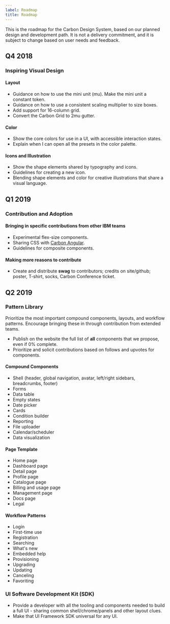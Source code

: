 ```yaml
---
label: Roadmap
title: Roadmap
---
```


<page-intro>This is the roadmap for the Carbon Design System, based on our planned design and development path. It is not a delivery commitment, and it is subject to change based on user needs and feedback.</page-intro>

## Q4 2018

### Inspiring Visual Design

#### Layout

- Guidance on how to use the mini unit (mu). Make the mini unit a constant token.
- Guidance on how to use a consistent scaling multiplier to size boxes.
- Add support for 16-column grid.
- Convert the Carbon Grid to 2mu gutter.

#### Color

- Show the core colors for use in a UI, with accessible interaction states.
- Explain when I can open all the presets in the color palette.

#### Icons and Illustration

- Show the shape elements shared by typography and icons.
- Guidelines for creating a new icon.
- Blending shape elements and color for creative illustrations that share a visual language.

## Q1 2019

### Contribution and Adoption

#### Bringing in specific contributions from other IBM teams

- Experimental flex-size components.
- Sharing CSS with [Carbon Angular](/getting-started/developers/angular).
- Guidelines for composite components.

#### Making more reasons to contribute

- Create and distribute **swag** to contributors; credits on site/github; poster, T-shirt, socks, Carbon Conference ticket.

## Q2 2019

### Pattern Library

Prioritize the most important compound components, layouts, and workflow patterns. Encourage bringing these in through contribution from extended teams.

- Publish on the website the full list of **all** components that we propose, even if 0% complete.
- Prioritize and solicit contributions based on follows and upvotes for components.

#### Compound Components

- Shell (header, global navigation, avatar, left/right sidebars, breadcrumbs, footer)
- Forms
- Data table
- Empty states
- Date picker
- Cards
- Condition builder
- Reporting
- File uploader
- Calendar/scheduler
- Data visualization

#### Page Template

- Home page
- Dashboard page
- Detail page
- Profile page
- Catalogue page
- Billing and usage page
- Management page
- Docs page
- Legal

#### Workflow Patterns

- Login
- First-time use
- Registration
- Searching
- What's new
- Embedded help
- Provisioning
- Upgrading
- Updating
- Canceling
- Favoriting

### UI Software Development Kit (SDK)

- Provide a developer with all the tooling and components needed to build a full UI - sharing common shell/chrome/panels and other layout clues.
- Make that UI Framework SDK universal for any UI.
